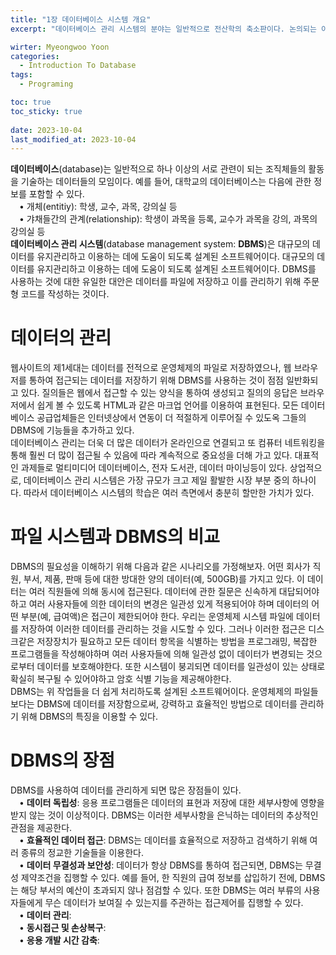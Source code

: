```yaml
---
title: "1장 데이터베이스 시스템 개요"
excerpt: "데이터베이스 관리 시스템의 분야는 일반적으로 전산학의 축소판이다. 논의되는 이슈들과 사용되는 기술들은 여러가지 프로그래밍 언어, 컴파일러, 운영체제, 등 광범위한 분야에 영향을 미친다."

wirter: Myeongwoo Yoon
categories:
  - Introduction To Database
tags:
  - Programing

toc: true
toc_sticky: true
 
date: 2023-10-04
last_modified_at: 2023-10-04
---
```


**데이터베이스**(database)는 일반적으로 하나 이상의 서로 관련이 되는 조직체들의 활동을 기술하는 데이터들의 모임이다. 예를 들어, 대학교의 데이터베이스는 다음에 관한 정보를 포함할 수 있다.<br/>
　• 개체(entitiy): 학생, 교수, 과목, 강의실 등<br/>
　• 갸채들간의 관계(relationship): 학생이 과목을 등록, 교수가 과목을 강의, 과목의 강의실 등<br/>
**데이터베이스 관리 시스템**(database management system: **DBMS**)은 대규모의 데이터를 유지관리하고 이용하는 데에 도움이 되도록 설계된 소프트웨어이다. 대규모의 데이터를 유지관리하고 이용하는 데에 도움이 되도록 설계된 소프트웨어이다. DBMS를 사용하는 것에 대한 유일한 대안은 데이터를 파일에 저장하고 이를 관리하기 위해 주문형 코드를 작성하는 것이다.<br/>

데이터의 관리
======
웹사이트의 제1세대는 데이터를 전적으로 운영체제의 파일로 저장하였으나, 웹 브라우저를 통하여 접근되는 데이터를 저장하기 위해 DBMS를 사용하는 것이 점점 일반화되고 있다. 질의들은 웹에서 접근할 수 있는 양식을 통하여 생성되고 질의의 응답은 브라우저에서 쉽게 볼 수 있도록 HTML과 같은 마크업 언어를 이용하여 표현된다. 모든 데이터베이스 공급업체들은 인터넷상에서 연동이 더 적절하게 이루어질 수 있도옥 그들의 DBMS에 기능들을 추가하고 있다.<br/>
데이터베이스 관리는 더욱 더 많은 데이터가 온라인으로 연결되고 또 컴퓨터 네트워킹을 통해 훨씬 더 많이 접근될 수 있음에 따라 계속적으로 중요성을 더해 가고 있다. 대표적인 과제들로 멀티미디어 데이터베이스, 전자 도서관, 데이터 마이닝등이 있다. 상업적으로, 데이터베이스 관리 시스템은 가장 규모가 크고 제일 활발한 시장 부분 중의 하나이다. 따라서 데이터베이스 시스템의 학습은 여러 측면에서 충분히 할만한 가치가 있다.

파일 시스템과 DBMS의 비교
======
DBMS의 필요성을 이해하기 위해 다음과 같은 시나리오를 가정해보자. 어떤 회사가 직원, 부서, 제품, 판매 등에 대한 방대한 양의 데이터(예, 500GB)를 가지고 있다. 이 데이터는 여러 직원들에 의해 동시에 접근된다. 데이터에 관한 질문은 신속하게 대답되어야 하고 여러 사용자들에 의한 데이터의 변경은 일관성 있게 적용되어야 하며 데이터의 어떤 부분(예, 급여액)은 접근이 제한되어야 한다. 우리는 운영체제 시스템 파일에 데이터를 저장하여 이러한 데이터를 관리하는 것을 시도할 수 있다. 그러나 이러한 접근은 디스크같은 저장장치가 필요하고 모든 데이터 항목을 식별하는 방법을 프로그래밍, 복잡한 프로그램들을 작성해야하며 여러 사용자들에 의해 일관성 없이 데이터가 변경되는 것으로부터 데이터를 보호해야한다. 또한 시스템이 붕괴되면 데이터를 일관성이 있는 상태로 확실히 복구될 수 있어야하고 암호 식별 기능을 제공해야한다.<br/>
DBMS는 위 작업들을 더 쉽게 처리하도록 설계된 소프트웨어이다. 운영체제의 파일들보다는 DBMS에 데이터를 저장함으로써, 강력하고 효율적인 방법으로 데이터를 관리하기 위해 DBMS의 특징을 이용할 수 있다.

DBMS의 장점
======
DBMS를 사용하여 데이터를 관리하게 되면 많은 장점들이 있다.<br/>
　• **데이터 독립성**: 응용 프로그램들은 데이터의 표현과 저장에 대한 세부사항에 영향을 받지 않는 것이 이상적이다. DBMS는 이러한 세부사항을 은닉하는 데이터의 추상적인 관점을 제공한다.<br/>
　• **효율적인 데이터 접근**: DBMS는 데이터를 효율적으로 저장하고 검색하기 위해 여러 종류의 정교한 기술들을 이용한다.<br/>
　• **데이터 무결성과 보안성**: 데이터가 항상 DBMS를 통하여 접근되면, DBMS는 무결성 제약조건을 집행할 수 있다. 예를 들어, 한 직원의 급여 정보를 삽입하기 전에, DBMS는 해당 부서의 예산이 초과되지 않나 점검할 수 있다. 또한 DBMS는 여러 부류의 사용자들에게 무슨 데이터가 보여질 수 있는지를 주관하는 접근제어를 집행할 수 있다.<br/>
　• **데이터 관리**: <br/>
　• **동시접근 및 손상복구**: <br/>
　• **응용 개발 시간 감축**: <br/>
